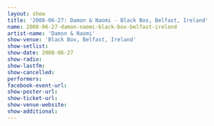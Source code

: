 ```yaml
---
layout: show
title: '2008-06-27: Damon & Naomi - Black Box, Belfast, Ireland'
name: 2008-06-27-damon-naomi-black-box-belfast-ireland
artist-name: 'Damon & Naomi'
show-venue: 'Black Box, Belfast, Ireland'
show-setlist: 
show-date: 2008-06-27
show-radio: 
show-lastfm: 
show-cancelled: 
performers: 
facebook-event-url: 
show-poster-url: 
show-ticket-url: 
show-venue-website: 
show-additional: 
---
```


